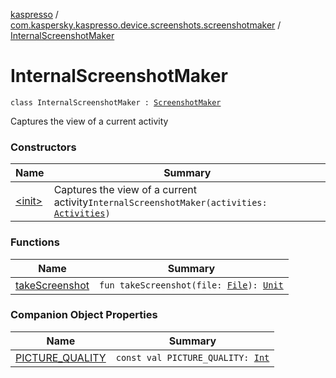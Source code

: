 [kaspresso](../../index.md) / [com.kaspersky.kaspresso.device.screenshots.screenshotmaker](../index.md) / [InternalScreenshotMaker](./index.md)

# InternalScreenshotMaker

`class InternalScreenshotMaker : `[`ScreenshotMaker`](../-screenshot-maker/index.md)

Captures the view of a current activity

### Constructors

| Name | Summary |
|---|---|
| [&lt;init&gt;](-init-.md) | Captures the view of a current activity`InternalScreenshotMaker(activities: `[`Activities`](../../com.kaspersky.kaspresso.device.activities/-activities/index.md)`)` |

### Functions

| Name | Summary |
|---|---|
| [takeScreenshot](take-screenshot.md) | `fun takeScreenshot(file: `[`File`](https://docs.oracle.com/javase/6/docs/api/java/io/File.html)`): `[`Unit`](https://kotlinlang.org/api/latest/jvm/stdlib/kotlin/-unit/index.html) |

### Companion Object Properties

| Name | Summary |
|---|---|
| [PICTURE_QUALITY](-p-i-c-t-u-r-e_-q-u-a-l-i-t-y.md) | `const val PICTURE_QUALITY: `[`Int`](https://kotlinlang.org/api/latest/jvm/stdlib/kotlin/-int/index.html) |
